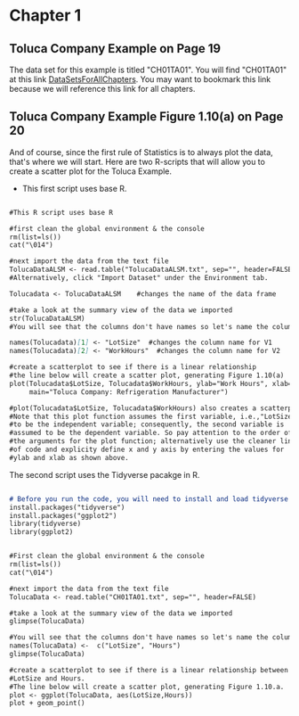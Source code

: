 
# Chapter 1

## Toluca Company Example on Page 19

The data set for this example is titled "CH01TA01". You will find "CH01TA01" at this link [DataSetsForAllChapters](http://www.cnachtsheim-text.csom.umn.edu). You may want to bookmark this link because we will reference this link for all  chapters. 

## Toluca Company Example Figure 1.10(a) on Page 20 
And of course, since the first rule of Statistics is to always plot the data, that's where we will start. Here are two R-scripts that will allow you to create a scatter plot for the Toluca Example. 

* This first script uses base R. 

```markdown

#This R script uses base R

#first clean the global environment & the console 
rm(list=ls())
cat("\014")

#next import the data from the text file
TolucaDataALSM <- read.table("TolucaDataALSM.txt", sep="", header=FALSE)
#Alternatively, click "Import Dataset" under the Environment tab. 

Tolucadata <- TolucaDataALSM    #changes the name of the data frame

#take a look at the summary view of the data we imported
str(TolucaDataALSM)
#You will see that the columns don't have names so let's name the columns

names(Tolucadata)[1] <- "LotSize"  #changes the column name for V1
names(Tolucadata)[2] <- "WorkHours"  #changes the column name for V2

#create a scatterplot to see if there is a linear relationship
#the line below will create a scatter plot, generating Figure 1.10(a)
plot(Tolucadata$LotSize, Tolucadata$WorkHours, ylab="Work Hours", xlab="LotSize",
     main="Toluca Company: Refrigeration Manufacturer") 

#plot(Tolucadata$LotSize, Tolucadata$WorkHours) also creates a scatterplot. 
#Note that this plot function assumes the first variable, i.e.,"LotSize", 
#to be the independent variable; consequently, the second variable is 
#assumed to be the dependent variable. So pay attention to the order of 
#the arguments for the plot function; alternatively use the cleaner line 
#of code and explicity define x and y axis by entering the values for 
#ylab and xlab as shown above. 
``` 


The second script uses the Tidyverse pacakge in R. 

```markdown

# Before you run the code, you will need to install and load tidyverse and ggplot2 packages 
install.packages("tidyverse")
install.packages("ggplot2")
library(tidyverse)
library(ggplot2)


#First clean the global environment & the console 
rm(list=ls())
cat("\014")

#next import the data from the text file
TolucaData <- read.table("CH01TA01.txt", sep="", header=FALSE)

#take a look at the summary view of the data we imported
glimpse(TolucaData)

#You will see that the columns don't have names so let's name the columns
names(TolucaData) <-  c("LotSize", "Hours")
glimpse(TolucaData) 

#create a scatterplot to see if there is a linear relationship between
#LotSize and Hours. 
#The line below will create a scatter plot, generating Figure 1.10.a.
plot <- ggplot(TolucaData, aes(LotSize,Hours)) 
plot + geom_point()

```

